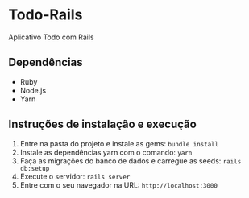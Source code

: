 # Todo-Rails

Aplicativo Todo com Rails

## Dependências

* Ruby
* Node.js
* Yarn

## Instruções de instalação e execução

1. Entre na pasta do projeto e instale as gems: `bundle install`
2. Instale as dependências yarn com o comando: `yarn`
3. Faça as migrações do banco de dados e carregue as seeds: `rails db:setup`
4. Execute o servidor: `rails server`
5. Entre com o seu navegador na URL: `http://localhost:3000`
